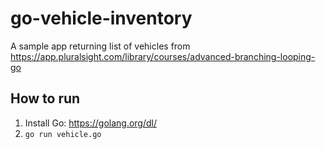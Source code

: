 # go-vehicle-inventory
A sample app returning list of vehicles from https://app.pluralsight.com/library/courses/advanced-branching-looping-go

## How to run
1. Install Go: https://golang.org/dl/
2. `go run vehicle.go`
